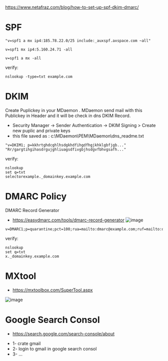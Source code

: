 https://www.netafraz.com/blog/how-to-set-up-spf-dkim-dmarc/

# SPF
```
"v=spf1 a mx ip4:185.78.22.0/25 include:_auxspf.axspace.com ~all"
```
```
v=spf1 mx ip4:5.160.24.71 -all
```
```
v=spf1 a mx -all
```
verify:
```
nslookup -type=txt example.com
```
# DKIM 
Create Puplickey in your MDaemon . MDaemon send mail with this Publickey in Header and it will be check in dns DKIM Record.
* Security Manager -> Sender Authentication -> DKIM Signing > Create new puplic and private keys
* this file saved as : c:\MDaemon\PEM\MDaemon\dns_readme.txt

```
"v=DKIM1; p=kkhrtghdcghlhsdgkhdfihgdfhgjkhklgbfjgb..."
"Rr/gargtihgihasdrgujghliuagsdfivgbjhsdgvfbhvgsafh..."
```
verify:
```
nslookup
set q=txt
selectorexample._domainkey.example.com
```

# DMARC  Policy
DMARC Record Generator
* https://easydmarc.com/tools/dmarc-record-generator
![image](https://github.com/user-attachments/assets/d1d46195-c494-4da4-9563-9dd7d58f8262)
 
```
v=DMARC1;p=quarantine;pct=100;rua=mailto:dmarc@example.com;ruf=mailto:dmarcfailure@example.com;ri=86400;aspf=r;adkim=r;fo=1

```
verify:
```
nslookup
set q=txt
x._domainkey.example.com
```

#  MXtool
* https://mxtoolbox.com/SuperTool.aspx

![image](https://github.com/user-attachments/assets/d2b55635-ceaa-40d6-ada7-e00ed24db92e)


# Google Search Consol
* https://search.google.com/search-console/about
- 1- crate gmail
- 2- login to gmail in google search consol
- 3- ...

